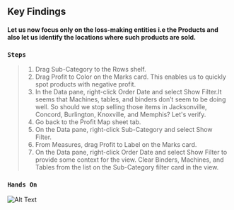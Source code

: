 ## Key Findings

#### **Let us now focus only on the loss-making entities i.e the Products and also let us identify the locations where such products are sold.**

### `Steps`

> 1. Drag Sub-Category to the Rows shelf.
> 2. Drag Profit to Color on the Marks card. This enables us to quickly spot products with negative profit.
> 3. In the Data pane, right-click Order Date and select Show Filter.It seems that Machines, tables, and binders don’t seem to be doing well. So should we stop selling those items in Jacksonville, Concord, Burlington, Knoxville, and Memphis? Let's verify.
> 4. Go back to the Profit Map sheet tab.
> 5. On the Data pane, right-click Sub-Category and select Show Filter.
> 6. From Measures, drag Profit to Label on the Marks card.
> 7. On the Data pane, right-click Order Date and select Show Filter to provide some context for the view.  Clear Binders, Machines, and Tables from the list on the Sub-Category filter card in the view.


### `Hands On`
    
![Alt Text](https://github.com/parulnith/Data-Visualisation-with-tableau/blob/master/%20images%20and%20gifs/Map%20View/key%20findings.gif)

